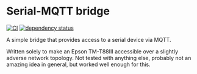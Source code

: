 # Serial-MQTT bridge

[![CI](https://github.com/DanNixon/serial-mqtt-bridge/actions/workflows/ci.yml/badge.svg?branch=main)](https://github.com/DanNixon/serial-mqtt-bridge/actions/workflows/ci.yml)
[![dependency status](https://deps.rs/repo/github/dannixon/serial-mqtt-bridge/status.svg)](https://deps.rs/repo/github/dannixon/serial-mqtt-bridge)

A simple bridge that provides access to a serial device via MQTT.

Written solely to make an Epson TM-T88III accessible over a slightly adverse network topology.
Not tested with anything else, probably not an amazing idea in general, but worked well enough for this.
